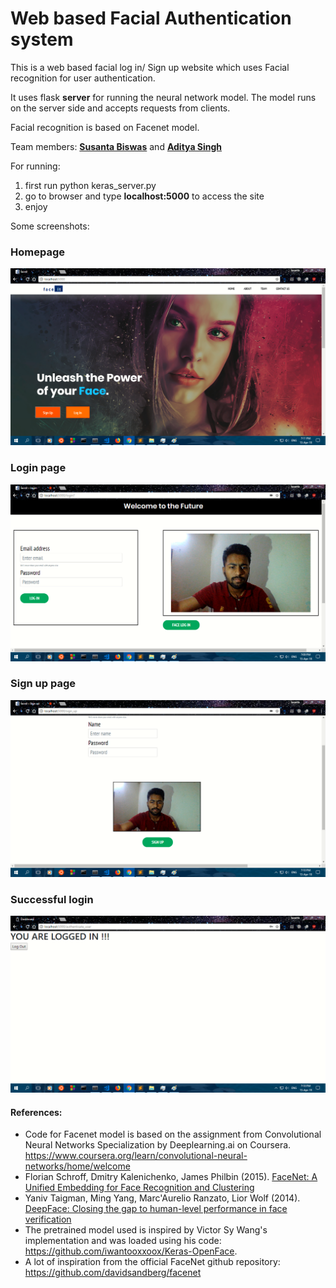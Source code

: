 # Web based Facial Authentication system
This is a web based facial log in/ Sign up website which uses Facial recognition for user authentication.

It uses flask **server** for running the neural network model. 
The model runs on the server side and accepts requests from clients.

Facial recognition is based on Facenet model.

Team members:
**[Susanta Biswas](https://github.com/susantabiswas)** and **[Aditya Singh](https://github.com/adibyte95)**

For running:
1. first run
python keras_server.py
2. go to browser and type **localhost:5000** to access the site
3. enjoy

Some screenshots:
<br>
### Homepage
![Homepage](/images/1.png)

### Login page
![Log in](/images/2.png)

### Sign up page
![Sign up](/images/3.png)

### Successful login
![Dashboard](images/4.png)

#### References:
- Code for Facenet model is based on the assignment from Convolutional Neural Networks Specialization by Deeplearning.ai on Coursera.<br>
https://www.coursera.org/learn/convolutional-neural-networks/home/welcome 
- Florian Schroff, Dmitry Kalenichenko, James Philbin (2015). [FaceNet: A Unified Embedding for Face Recognition and Clustering](https://arxiv.org/pdf/1503.03832.pdf)
- Yaniv Taigman, Ming Yang, Marc'Aurelio Ranzato, Lior Wolf (2014). [DeepFace: Closing the gap to human-level performance in face verification](https://research.fb.com/wp-content/uploads/2016/11/deepface-closing-the-gap-to-human-level-performance-in-face-verification.pdf) 
- The pretrained model used is inspired by Victor Sy Wang's implementation and was loaded using his code: https://github.com/iwantooxxoox/Keras-OpenFace.
- A lot of inspiration from the official FaceNet github repository: https://github.com/davidsandberg/facenet 
